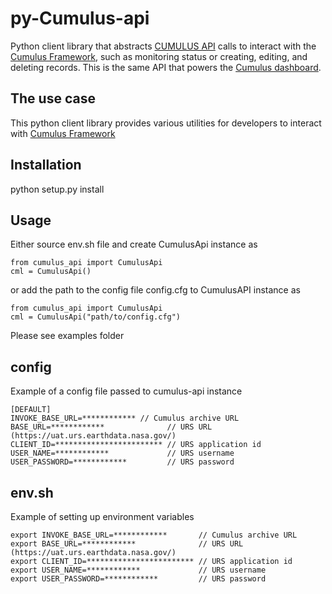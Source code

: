 
# py-Cumulus-api
Python client library that abstracts 
[CUMULUS API](https://nasa.github.io/cumulus-api/)
 calls  to interact with the [Cumulus Framework](https://github.com/cumulus-nasa/cumulus), such as monitoring status or 
 creating, editing, and deleting records. This is the same API that powers the 
 [Cumulus dashboard](https://github.com/cumulus-nasa/cumulus-dashboard
).

## The use case
This python client library provides various utilities for developers to interact with 
[Cumulus Framework](https://github.com/cumulus-nasa/cumulus)


## Installation
python setup.py install

## Usage 
Either source env.sh file and create CumulusApi instance as 
```code
from cumulus_api import CumulusApi
cml = CumulusApi()
```
or add the path to the config file config.cfg to CumulusAPI instance as
```code
from cumulus_api import CumulusApi
cml = CumulusApi("path/to/config.cfg")
```

Please see examples folder

## config
Example of a config file passed to cumulus-api instance
```angular2html
[DEFAULT]
INVOKE_BASE_URL=************ // Cumulus archive URL
BASE_URL=************              // URS URL (https://uat.urs.earthdata.nasa.gov/)
CLIENT_ID=************************ // URS application id
USER_NAME=************             // URS username
USER_PASSWORD=************         // URS password
```

## env.sh
Example of setting up environment variables
```code
export INVOKE_BASE_URL=************       // Cumulus archive URL
export BASE_URL=************              // URS URL (https://uat.urs.earthdata.nasa.gov/)
export CLIENT_ID=************************ // URS application id
export USER_NAME=************             // URS username
export USER_PASSWORD=************         // URS password
```
